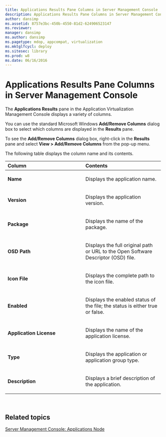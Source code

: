 ```yaml
---
title: Applications Results Pane Columns in Server Management Console
description: Applications Results Pane Columns in Server Management Console
author: dansimp
ms.assetid: 8757e3bc-450b-4550-81d2-624906523147
ms.reviewer: 
manager: dansimp
ms.author: dansimp
ms.pagetype: mdop, appcompat, virtualization
ms.mktglfcycl: deploy
ms.sitesec: library
ms.prod: w8
ms.date: 06/16/2016
---
```



# Applications Results Pane Columns in Server Management Console


The **Applications Results** pane in the Application Virtualization Management Console displays a variety of columns.

You can use the standard Microsoft Windows **Add/Remove Columns** dialog box to select which columns are displayed in the **Results** pane.

To see the **Add/Remove Columns** dialog box, right-click in the **Results** pane and select **View &gt; Add/Remove Columns** from the pop-up menu.

The following table displays the column name and its contents.

<table>
<colgroup>
<col width="50%" />
<col width="50%" />
</colgroup>
<thead>
<tr class="header">
<th align="left">Column</th>
<th align="left">Contents</th>
</tr>
</thead>
<tbody>
<tr class="odd">
<td align="left"><p><strong>Name</strong></p></td>
<td align="left"><p>Displays the application name.</p></td>
</tr>
<tr class="even">
<td align="left"><p><strong>Version</strong></p></td>
<td align="left"><p>Displays the application version.</p></td>
</tr>
<tr class="odd">
<td align="left"><p><strong>Package</strong></p></td>
<td align="left"><p>Displays the name of the package.</p></td>
</tr>
<tr class="even">
<td align="left"><p><strong>OSD Path</strong></p></td>
<td align="left"><p>Displays the full original path or URL to the Open Software Descriptor (OSD) file.</p></td>
</tr>
<tr class="odd">
<td align="left"><p><strong>Icon File</strong></p></td>
<td align="left"><p>Displays the complete path to the icon file.</p></td>
</tr>
<tr class="even">
<td align="left"><p><strong>Enabled</strong></p></td>
<td align="left"><p>Displays the enabled status of the file; the status is either true or false.</p></td>
</tr>
<tr class="odd">
<td align="left"><p><strong>Application License</strong></p></td>
<td align="left"><p>Displays the name of the application license.</p></td>
</tr>
<tr class="even">
<td align="left"><p><strong>Type</strong></p></td>
<td align="left"><p>Displays the application or application group type.</p></td>
</tr>
<tr class="odd">
<td align="left"><p><strong>Description</strong></p></td>
<td align="left"><p>Displays a brief description of the application.</p></td>
</tr>
</tbody>
</table>

 

## Related topics


[Server Management Console: Applications Node](server-management-console-applications-node.md)

 

 





